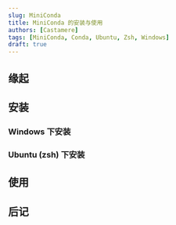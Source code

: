```yaml
---
slug: MiniConda
title: MiniConda 的安装与使用
authors: [Castamere]
tags: [MiniConda, Conda, Ubuntu, Zsh, Windows]
draft: true
---
```


<!-- truncate -->

## 缘起

## 安装

### Windows 下安装

### Ubuntu (zsh) 下安装

## 使用

## 后记
